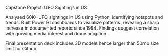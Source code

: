 Capstone Project:
UFO Sightings in US

Analysed 60K+ UFO sightings in US using Python, identifying hotspots and trends. Built Power BI dashboards to visualize patterns, revealing a sharp increase in documented reports since 1994. Findings suggest correlation with growing media interest and drone adoption.

Final presentation deck includes 3D models hence larger than 50mb size limit for Github
